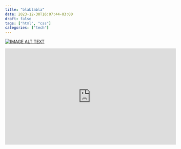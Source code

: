 ```yaml
---
title: "blablabla"
date: 2023-12-30T16:07:44-03:00
draft: false
tags: ["html", "css"]
categories: ["tech"]
---
```


[![IMAGE ALT TEXT](http://img.youtube.com/vi/OUMl58i4m0w/0.jpg)](http://www.youtube.com/watch?v=OUMl58i4m0w "Video Title")

<iframe width="560" height="315" src="https://www.youtube.com/embed/OUMl58i4m0w?si=VvLIHglBpfLSst8b" title="YouTube video player" frameborder="0" allow="accelerometer; autoplay; clipboard-write; encrypted-media; gyroscope; picture-in-picture; web-share" allowfullscreen></iframe>
